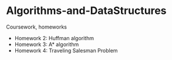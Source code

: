 # Algorithms-and-DataStructures
Coursework, homeworks
* Homework 2:
Huffman algorithm
* Homework 3:
A* algorithm
* Homework 4:
Traveling Salesman Problem
